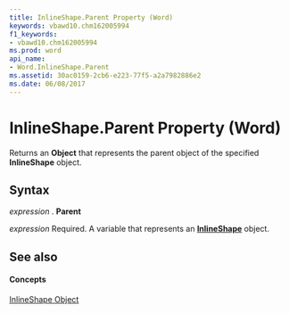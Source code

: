 ```yaml
---
title: InlineShape.Parent Property (Word)
keywords: vbawd10.chm162005994
f1_keywords:
- vbawd10.chm162005994
ms.prod: word
api_name:
- Word.InlineShape.Parent
ms.assetid: 30ac0159-2cb6-e223-77f5-a2a7982886e2
ms.date: 06/08/2017
---
```



# InlineShape.Parent Property (Word)

Returns an  **Object** that represents the parent object of the specified **InlineShape** object.


## Syntax

 _expression_ . **Parent**

 _expression_ Required. A variable that represents an **[InlineShape](Word.InlineShape.md)** object.


## See also


#### Concepts


[InlineShape Object](Word.InlineShape.md)

